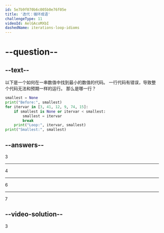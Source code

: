 ```yaml
---
id: 5e7b9f070b6c005b0e76f05e
title: '迭代：循环成语'
challengeType: 11
videoId: AelGAcoMXbI
dashedName: iterations-loop-idioms
---
```


# --question--

## --text--

以下是一个如何在一串数值中找到最小的数值的代码。 一行代码有错误，导致整个代码无法和预期一样的运行。 那么是哪一行？

```python
smallest = None
print("Before:", smallest)
for itervar in [3, 41, 12, 9, 74, 15]:
    if smallest is None or itervar < smallest:
        smallest = itervar
        break
    print("Loop:", itervar, smallest)
print("Smallest:", smallest)
```

## --answers--

3

---

4

---

6

---

7

## --video-solution--

3

